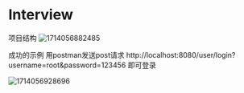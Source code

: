 # Interview

项目结构
![1714056882485](https://github.com/xiaocai666666/Interview/assets/86215045/bed71a18-9de7-47c2-a525-9f250fdeede3)

成功的示例
用postman发送post请求
http://localhost:8080/user/login?username=root&password=123456
即可登录

![1714056928696](https://github.com/xiaocai666666/Interview/assets/86215045/1152a6a5-c5ae-4630-a617-2f40aef1ab09)
